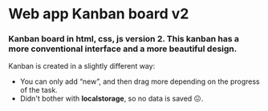 # Web app Kanban board v2
### Kanban board in html, css, js version 2. This kanban has a more conventional interface and a more beautiful design.

Kanban is created in a slightly different way:
* You can only add “new”, and then drag more depending on the progress of the task.
* Didn't bother with **localstorage**, so no data is saved 😖.
